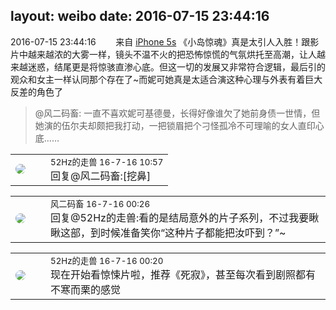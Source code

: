 layout: weibo
date: 2016-07-15 23:44:16
---
<meta name="referrer" content="no-referrer" />

2016-07-15 23:44:16  &nbsp;&nbsp;&nbsp;&nbsp;&nbsp;&nbsp; 来自 <a href="sinaweibo://customweibosource" rel="nofollow">iPhone 5s</a>
《小岛惊魂》真是太引人入胜！跟影片中越来越浓的大雾一样，镜头不温不火的把恐怖惊慌的气氛烘托至高潮，让人越来越迷惑，结尾更是将惊骇直渗心底。但这一切的发展又非常符合逻辑，最后引的观众和女主一样认同那个存在了~而妮可她真是太适合演这种心理与外表有着巨大反差的角色了
>  @风二码畜: 一直不喜欢妮可基德曼，长得好像谁欠了她前身债一世情，但她演的伍尔夫却颇把我打动，一把锁眉把个刁怪孤冷不可理喻的女人直印心底…… ​​​

<table style="width: 100%;">
  <tr>
    <td style="width: 40px;"><img style="border-radius:50%" src="https://tva4.sinaimg.cn/crop.0.0.180.180.50/8beaf773jw1e8qgp5bmzyj2050050aa8.jpg?KID=imgbed,tva&Expires=1624463443&ssig=ztGMaDEMVl"></td>
    <td colspan="2"><small>52Hz的走兽 16-7-16 10:57</small><br/>回复@风二码畜:[挖鼻]</td>
  </tr>
</table>

<table style="width: 100%;">
  <tr>
    <td style="width: 40px;"><img style="border-radius:50%" src="https://tva3.sinaimg.cn/crop.0.0.639.639.50/6d2a6003jw8f3idy69w2gj20hs0hrt9g.jpg?KID=imgbed,tva&Expires=1624463443&ssig=0%2BGaHwI7CM"></td>
    <td colspan="2"><small>风二码畜 16-7-16 00:26</small><br/>回复@52Hz的走兽:看的是结局意外的片子系列，不过我要瞅瞅这部，到时候准备笑你“这种片子都能把汝吓到？”~</td>
  </tr>
</table>

<table style="width: 100%;">
  <tr>
    <td style="width: 40px;"><img style="border-radius:50%" src="https://tva4.sinaimg.cn/crop.0.0.180.180.50/8beaf773jw1e8qgp5bmzyj2050050aa8.jpg?KID=imgbed,tva&Expires=1624463443&ssig=ztGMaDEMVl"></td>
    <td colspan="2"><small>52Hz的走兽 16-7-16 00:20</small><br/>现在开始看惊悚片啦，推荐《死寂》，甚至每次看到剧照都有不寒而栗的感觉</td>
  </tr>
</table>
